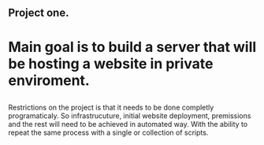 ## Project one.

# Main goal is to build a server that will be hosting a website in private enviroment.
##
Restrictions on the project is that it needs to be done completly programaticaly.
So infrastrucuture, initial website deployment, premissions and the rest will need to be achieved in automated way.
With the ability to repeat the same process with a single or collection of scripts.
